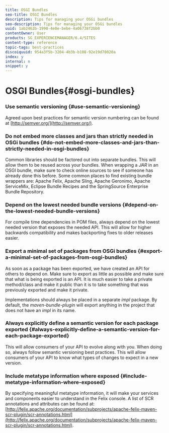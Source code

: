 ```yaml
---
title: OSGI Bundles
seo-title: OSGI Bundles
description: Tips for managing your OSGi bundles
seo-description: Tips for managing your OSGi bundles
uuid: 1ab2462b-1990-4e0e-bebe-4a06738f2bb0
contentOwner: User
products: SG_EXPERIENCEMANAGER/6.4/SITES
content-type: reference
topic-tags: best-practices
discoiquuid: 954a3f5b-3204-4b3b-b108-92e19d70020a
index: y
internal: n
snippet: y
---
```


# OSGI Bundles{#osgi-bundles}

### Use semantic versioning {#use-semantic-versioning}

Agreed upon best practices for semantic version numbering can be found at [http://semver.org/](http://semver.org/).

### Do not embed more classes and jars than strictly needed in OSGi bundles {#do-not-embed-more-classes-and-jars-than-strictly-needed-in-osgi-bundles}

Common libraries should be factored out into separate bundles. This will allow them to be reused across your bundles. When wrapping a *JAR* in an OSGI bundle, make sure to check online sources to see if someone has already done this before. Some common places to find existing bundle wrappers are: Apache Felix, Apache Sling, Apache Geronimo, Apache ServiceMix, Eclipse Bundle Recipes and the SpringSource Enterprise Bundle Repository.

### Depend on the lowest needed bundle versions {#depend-on-the-lowest-needed-bundle-versions}

For compile time dependencies in POM files, always depend on the lowest needed version that exposes the needed API. This will allow for higher backwards compatibility and makes backporting fixes to older releases easier.

### Export a minimal set of packages from OSGi bundles {#export-a-minimal-set-of-packages-from-osgi-bundles}

As soon as a package has been exported, we have created an API for others to depend on. Make sure to export as little as possible and make sure that what is being exported is an API. It is much easier to take a private method/class and make it public than it is to take something that was previously exported and make it private.

Implementations should always be placed in a separate *impl* package. By default, the *maven-bundle-plugin* will export anything in the project that does not have an *impl* in its name.

### Always explicitly define a semantic version for each package exported {#always-explicitly-define-a-semantic-version-for-each-package-exported}

This will allow consumers of your API to evolve along with you. When doing so, always follow semantic versioning best practices. This will allow consumers of your API to know what types of changes to expect in a new version.

### Include metatype information where exposed {#include-metatype-information-where-exposed}

By specifying meaningful metatype information, it will make your services and components easier to understand in the Felix console. A list of SCR annotations and attributes can be found at: [http://felix.apache.org/documentation/subprojects/apache-felix-maven-scr-plugin/scr-annotations.html](http://felix.apache.org/documentation/subprojects/apache-felix-maven-scr-plugin/scr-annotations.html).
